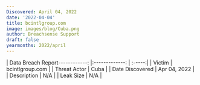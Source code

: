 ```yaml
---
Discovered: April 04, 2022
date: '2022-04-04'
title: bcintlgroup.com
image: images/blog/Cuba.png
author: Breachsense Support
draft: false
yearmonths: 2022/april
---
```


| Data Breach Report------------:   |:-------------:    | :-----:|
| Victim    | bcintlgroup.com      | 
| Threat Actor    | Cuba      | 
| Date Discovered    | Apr 04, 2022      | 
| Description    | N/A      | 
| Leak Size    | N/A      | 

